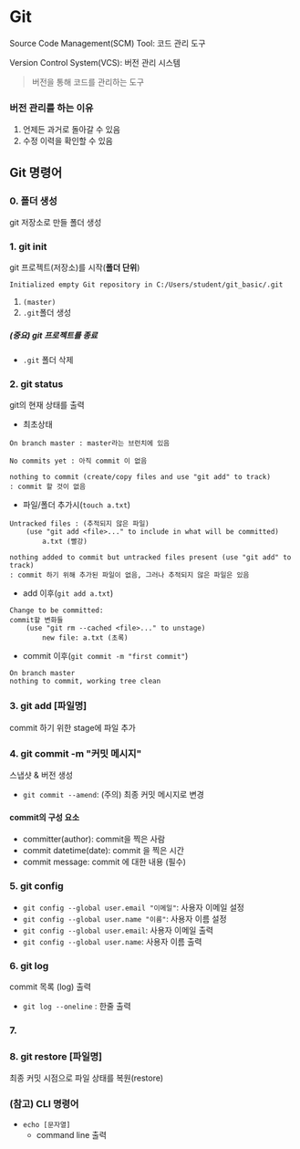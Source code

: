 # Git

Source Code Management(SCM) Tool: 코드 관리 도구

Version Control System(VCS): 버전 관리 시스템

> 버전을 통해 코드를 관리하는 도구



### 버전 관리를 하는 이유

1. 언제든 과거로 돌아갈 수 있음
2. 수정 이력을 확인할 수 있음



## Git 명령어

### 0. 폴더 생성

git 저장소로 만들 폴더 생성

### 1. git init

git 프로젝트(저장소)를 시작(**폴더 단위**)

```
Initialized empty Git repository in C:/Users/student/git_basic/.git
```

1. `(master)`
2. `.git`폴더 생성

##### (중요) git 프로젝트를 종료

* `.git` 폴더 삭제

### 2. git status

git의 현재 상태를 출력

* 최초상태

```
On branch master : master라는 브런치에 있음

No commits yet : 아직 commit 이 없음

nothing to commit (create/copy files and use "git add" to track)
: commit 할 것이 없음
```



* 파일/폴더 추가시(`touch a.txt`)

```
Untracked files : (추적되지 않은 파일)
	(use "git add <file>..." to include in what will be committed)
		a.txt (빨강)
		
nothing added to commit but untracked files present (use "git add" to track)
: commit 하기 위해 추가된 파일이 없음, 그러나 추적되지 않은 파일은 있음
```



* add 이후(`git add a.txt`)

```
Change to be committed:
commit할 변화들
	(use "git rm --cached <file>..." to unstage)
		new file: a.txt (초록)
```



* commit 이후(`git commit -m "first commit"`)

```
On branch master
nothing to commit, working tree clean
```



### 3. git add [파일명]

commit 하기 위한 stage에 파일 추가



### 4. git commit -m "커밋 메시지"

스냅샷 & 버전 생성

* `git commit --amend`: (주의) 최종 커밋 메시지로 변경

#### commit의 구성 요소

* committer(author): commit을 찍은 사람
* commit datetime(date): commit 을 찍은 시간
* commit message: commit 에 대한 내용 (필수)



### 5. git config

* `git config --global user.email "이메일"`: 사용자 이메일 설정
* `git config --global user.name "이름"`: 사용자 이름 설정
* `git config --global user.email`: 사용자 이메일 출력
* `git config --global user.name`: 사용자 이름 출력



### 6. git log

commit 목록 (log) 출력

* `git log --oneline` : 한줄 출력



### 7. 



### 8. git restore [파일명]

최종 커밋 시점으로 파일 상태를 복원(restore)



### (참고) CLI 명령어

* `echo [문자열]`
  * command line 출력

